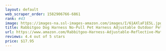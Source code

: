 ```yaml
---
layout: default 
﻿web_scraper_order: 1582906766-6861
rank: #43
image: https://images-na.ssl-images-amazon.com/images/I/61AXlaF1E5L.jpg
title: Rabbitgoo Dog Harness No-Pull Pet Harness Adjustable Outdoor Pet Vest 3M Reflective…
url: https://www.amazon.com/Rabbitgoo-Harness-Adjustable-Reflective-Material/dp/B01M8JT6FT/ref=zg_mw_pet-supplies_43?_encoding=UTF8&psc=1&refRID=1681C9HM719PR5VMS4KX
reviews: 4.4 out of 5 stars
price: $17.95 
---
```

